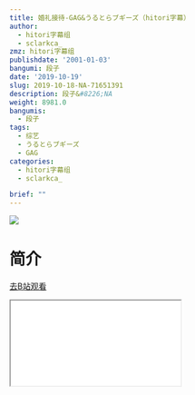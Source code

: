 ```yaml
---
title: 婚礼接待-GAG&うるとらブギーズ（hitori字幕）
author:
  - hitori字幕组
  - sclarkca_
zmz: hitori字幕组
publishdate: '2001-01-03'
bangumi: 段子
date: '2019-10-19'
slug: 2019-10-18-NA-71651391
description: 段子&#8226;NA
weight: 8981.0
bangumis:
  - 段子
tags:
  - 综艺
  - うるとらブギーズ
  - GAG
categories:
  - hitori字幕组
  - sclarkca_

brief: ""
---
```

![](https://raw.githubusercontent.com/tcgriffith/owaraisite/master/static/tmpimg/196ecd81f98f428f21092275e232a1a1bed37736.jpg.480.jpg)
# 简介  
  

[去B站观看](https://www.bilibili.com/video/av71651391/)
<div class ="resp-container"><iframe class="testiframe" src="//player.bilibili.com/player.html?aid=71651391"", scrolling="no", allowfullscreen="true" > </iframe></div> 
